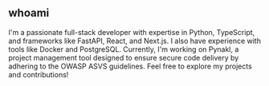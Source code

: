## whoami
I'm a passionate full-stack developer with expertise in Python, TypeScript, and frameworks like FastAPI, React, and Next.js. I also have experience with tools like Docker and PostgreSQL. Currently, I'm working on Pynakl, a project management tool designed to ensure secure code delivery by adhering to the OWASP ASVS guidelines. Feel free to explore my projects and contributions!
